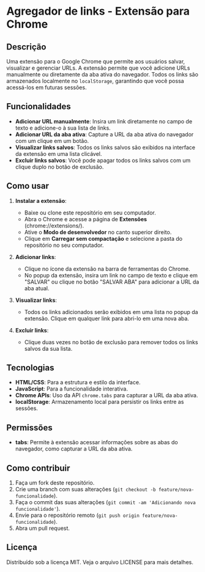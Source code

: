 # Agregador de links - Extensão para Chrome

## Descrição

Uma extensão para o Google Chrome que permite aos usuários salvar, visualizar e gerenciar URLs. A extensão permite que você adicione URLs manualmente ou diretamente da aba ativa do navegador. Todos os links são armazenados localmente no `localStorage`, garantindo que você possa acessá-los em futuras sessões.

## Funcionalidades

- **Adicionar URL manualmente**: Insira um link diretamente no campo de texto e adicione-o à sua lista de links.
- **Adicionar URL da aba ativa**: Capture a URL da aba ativa do navegador com um clique em um botão.
- **Visualizar links salvos**: Todos os links salvos são exibidos na interface da extensão em uma lista clicável.
- **Excluir links salvos**: Você pode apagar todos os links salvos com um clique duplo no botão de exclusão.

## Como usar

1. **Instalar a extensão**:
   - Baixe ou clone este repositório em seu computador.
   - Abra o Chrome e acesse a página de **Extensões** (chrome://extensions/).
   - Ative o **Modo de desenvolvedor** no canto superior direito.
   - Clique em **Carregar sem compactação** e selecione a pasta do repositório no seu computador.

2. **Adicionar links**:
   - Clique no ícone da extensão na barra de ferramentas do Chrome.
   - No popup da extensão, insira um link no campo de texto e clique em "SALVAR" ou clique no botão "SALVAR ABA" para adicionar a URL da aba atual.

3. **Visualizar links**:
   - Todos os links adicionados serão exibidos em uma lista no popup da extensão. Clique em qualquer link para abri-lo em uma nova aba.

4. **Excluir links**:
   - Clique duas vezes no botão de exclusão para remover todos os links salvos da sua lista.

## Tecnologias

- **HTML/CSS**: Para a estrutura e estilo da interface.
- **JavaScript**: Para a funcionalidade interativa.
- **Chrome APIs**: Uso da API `chrome.tabs` para capturar a URL da aba ativa.
- **localStorage**: Armazenamento local para persistir os links entre as sessões.

## Permissões

- **tabs**: Permite à extensão acessar informações sobre as abas do navegador, como capturar a URL da aba ativa.

## Como contribuir

1. Faça um fork deste repositório.
2. Crie uma branch com suas alterações (`git checkout -b feature/nova-funcionalidade`).
3. Faça o commit das suas alterações (`git commit -am 'Adicionando nova funcionalidade'`).
4. Envie para o repositório remoto (`git push origin feature/nova-funcionalidade`).
5. Abra um pull request.

## Licença

Distribuído sob a licença MIT. Veja o arquivo LICENSE para mais detalhes.
